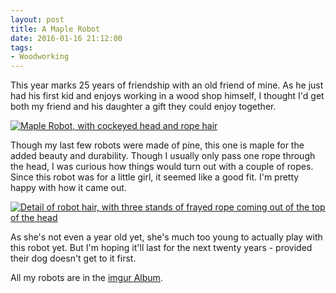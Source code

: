 ```yaml
---
layout: post 
title: A Maple Robot
date: 2016-01-16 21:12:00
tags:
- Woodworking
---
```

This year marks 25 years of friendship with an old friend of mine. As he just had his first kid and enjoys working in a wood shop himself, I thought I'd get both my friend and his daughter a gift they could enjoy together.

<a href="http://imgur.com/nji0qQ9"><img alt="Maple Robot, with cockeyed head and rope hair" src="https://i.imgur.com/nji0qQ9.jpg"></a>

Though my last few robots were made of pine, this one is maple for the added beauty and durability. Though I usually only pass one rope through the head, I was curious how things would turn out with a couple of ropes. Since this robot was for a little girl, it seemed like a good fit. I'm pretty happy with how it came out.

<a href="http://imgur.com/4BVA3dP"><img alt="Detail of robot hair, with three stands of frayed rope coming out of the top of the head" src="https://i.imgur.com/4BVA3dP.jpg"></a>

As she's not even a year old yet, she's much too young to actually play with this robot yet. But I'm hoping it'll last for the next twenty years - provided their dog doesn't get to it first.

All my robots are in the [imgur Album](http://imgur.com/a/zc7VB).
